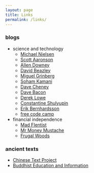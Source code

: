 ```yaml
---
layout: page
title: Links
permalink: /links/
---
```


### blogs

* science and technology
    * [Michael Nielsen][nielsen]
    * [Scott Aaronson](https://www.scottaaronson.com/blog/)
    * [Allen Downey](http://allendowney.blogspot.com/)
    * [David Beazley](https://www.dabeaz.com/index.html)
    * [Miguel Grinberg](https://blog.miguelgrinberg.com/index)
    * [Soham Kamani](https://www.sohamkamani.com/blog)
    * [Dave Cheney](https://dave.cheney.net)
    * [Dave Bacon](http://dabacon.org/)
    * [Derek Lowe](http://blogs.sciencemag.org/pipeline/)
    * [Constantine Shulyupin](http://makelinux.net/)
    * [Erik Bernhardsson](https://erikbern.com/)
    * [free code camp](https://medium.freecodecamp.org/)
* financial independence
    * [Mad FIentist](https://www.madfientist.com/)
    * [Mr Money Mustache](http://www.mrmoneymustache.com)
    * [Frugal Woods](http://www.frugalwoods.com)

### ancient texts

* [Chinese Text Project](http://ctext.org/)
* [Buddhist Education and Information][buddhist]


[buddhist]: http://www.buddhanet.net/
[nielsen]: http://michaelnielsen.org/
